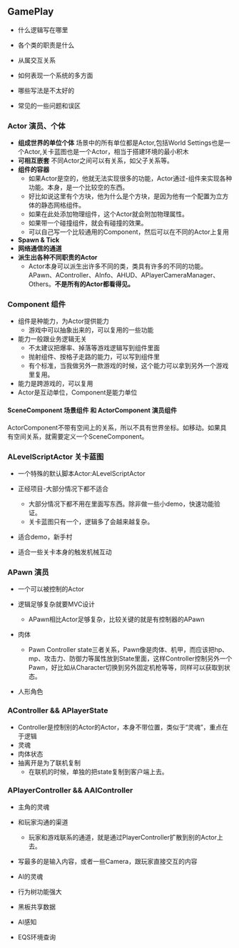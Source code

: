 

## GamePlay

- 什么逻辑写在哪里

- 各个类的职责是什么

- 从属交互关系

- 如何表现一个系统的多方面

- 哪些写法是不太好的

- 常见的一些问题和误区

### Actor 演员、个体

- **组成世界的单位个体**
  场景中的所有单位都是Actor,包括World Settings也是一个Actor,关卡蓝图也是一个Actor，相当于搭建环境的最小积木
- **可相互嵌套**
  不同Actor之间可以有关系，如父子关系等。
- **组件的容器**
  - 如果Actor是空的，他就无法实现很多的功能，Actor通过-组件来实现各种功能。本身，是一个比较空的东西。
  - 好比如说这里有个方块，他为什么是个方块，是因为他有一个配置为立方体的静态网格组件。
  - 如果在此处添加物理组件，这个Actor就会附加物理属性。
  - 如果带一个碰撞组件，就会有碰撞的效果。
  - 可以自己写一个比较通用的Component，然后可以在不同的Actor上复用
- **Spawn & Tick**
- **网络通信的通道**
- **派生出各种不同职责的Actor**
  - Actor本身可以派生出许多不同的类，类具有许多的不同的功能。APawn、AController、AInfo、AHUD、APlayerCameraManager、Others。**不是所有的Actor都看得见。**

### Component 组件
- 组件是种能力，为Actor提供能力
  - 游戏中可以抽象出来的，可以复用的一些功能
- 能力一般跟业务逻辑无关
  - 不太建议把爆率、掉落等游戏逻辑写到组件里面
  - 抛射组件、按格子走路的能力，可以写到组件里
  - 有个标准，当我做另外一款游戏的时候，这个能力可以拿到另外一个游戏里复用。
- 能力是跨游戏的，可以复用
- Actor是互动单位，Component是能力单位

#### SceneComponent 场景组件 和 ActorComponent 演员组件

ActorComponent不带有空间上的关系，所以不具有世界坐标。如移动。如果具有空间关系，就需要定义一个SceneComponent。

### ALevelScriptActor 关卡蓝图

- 一个特殊的默认脚本Actor:ALevelScriptActor

- 正经项目-大部分情况下都不适合
    - 大部分情况下都不用在里面写东西。除非做一些小demo，快速功能验证。
    - 关卡蓝图只有一个，逻辑多了会越来越复杂。
- 适合demo，新手村
- 适合一些关卡本身的触发机械互动

### APawn 演员
- 一个可以被控制的Actor
- 逻辑足够复杂就要MVC设计
  - APawn相比Actor足够复杂，比较关键的就是有控制器的APawn
  
- 肉体
  - Pawn Controller state三者关系，Pawn像是肉体、机甲，而应该把hp、mp、攻击力、防御力等属性放到State里面，这样Controller控制另外一个Pawn，好比如从Character切换到另外固定机枪等等，同样可以获取到状态。
- 人形角色

### AController && APlayerState
- Controller是控制别的Actor的Actor，本身不带位置，类似于“灵魂”，重点在于逻辑
- 灵魂
- 肉体状态
- 抽离开是为了联机复制
  - 在联机的时候，单独的把state复制到客户端上去。

### APlayerController && AAIController
- 主角的灵魂
- 和玩家沟通的渠道
  - 玩家和游戏联系的通道，就是通过PlayerController扩散到别的Actor上去。
- 写最多的是输入内容，或者一些Camera，跟玩家直接交互的内容

- AI的灵魂
- 行为树功能强大
- 黑板共享数据
- AI感知
- EQS环境查询